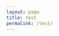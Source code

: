 ```yaml
---
layout: page
title: test
permalink: /test/
---
```



<script src="https://toolness.github.io/p5.js-widget/p5-widget.js"></script>

<script type="text/p5">
function setup() {
  createCanvas(100, 100);
}

function draw() {
  background(255, 0, 200);
}
</script>
